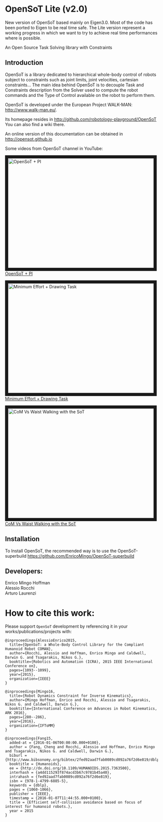 OpenSoT Lite (v2.0)
============
New version of OpenSoT based mainly on Eigen3.0.
Most of the code has been ported to Eigen to be real time safe. The Lite version represent a working progress in which we want to try to achieve real time performances where is possible. 

An Open Source Task Solving library with Constraints

Introduction
------------
OpenSoT is a library dedicated to hierarchical whole-body control of robots subject to constraints such as joint limits, joint velocities, cartesian constraints... The main idea behind OpenSoT is to decouple Task and Constraints description from the Solver used to compute the robot commands and the Type of Control available on the robot to perform them.

OpenSoT is developed under the European Project WALK-MAN: http://www.walk-man.eu/.

Its homepage resides in http://github.com/robotology-playground/OpenSoT
You can also find a wiki there.

An online version of this documentation can be obtained in http://opensot.github.io

Some videos from OpenSoT channel in YouTube:

<a href="http://www.youtube.com/watch?feature=player_embedded&v=Avs6pqUCqVo
" target="_blank"><img src="http://img.youtube.com/vi/Avs6pqUCqVo/0.jpg" 
alt="OpenSoT + PI" width="480" height="360" border="10" /><br>OpenSoT + PI</a>

<a href="http://www.youtube.com/watch?feature=player_embedded&v=cBggRy7WPUE&list=UUkkZXunCN6eJwww1CeK7DrA
" target="_blank"><img src="http://img.youtube.com/vi/cBggRy7WPUE/0.jpg" 
alt="Minimum Effort + Drawing Task" width="480" height="360" border="10" /><br>Minimum Effort + Drawing Task</a>

<a href="https://www.youtube.com/watch?v=aYwSLnBZtuA
" target="_blank"><img src="http://img.youtube.com/vi/aYwSLnBZtuA/0.jpg" 
alt="CoM Vs Waist Walking with the SoT" width="480" height="360" border="10" /><br>CoM Vs Waist Walking with the SoT</a>

Installation
------------

To Install OpenSoT, the recommended way is to use the OpenSoT-superbuild https://github.com/EnricoMingo/OpenSoT-superbuild

Developers:
-----------
Enrico Mingo Hoffman  
Alessio Rocchi  
Arturo Laurenzi

How to cite this work:
======================
Please support ```OpenSoT``` development by referencing it in your works/publications/projects with:
```
@inproceedings{AlessioEnrico2015,
  title={OpenSoT: a Whole-Body Control Library for the Compliant Humanoid Robot COMAN},
  author={Rocchi, Alessio and Hoffman, Enrico Mingo and Caldwell, Darwin G. and Tsagarakis, Nikos G.},
  booktitle={Robotics and Automation (ICRA), 2015 IEEE International Conference on},
  pages={1093--1099},
  year={2015},
  organization={IEEE}
}
```

```
@inproceedings{Mingo16,
  title={Robot Dynamics Constraint for Inverse Kinematics},
  author={Mingo Hoffman, Enrico and Rocchi, Alessio and Tsagarakis, Nikos G. and Caldwell, Darwin G.},
  booktitle={International Conference on Advances in Robot Kinematics, ARK 2016},
  pages={280--286},
  year={2016},
  organization={IFToMM}
}
```

```
@inproceedings{Fang15,
  added-at = {2016-01-06T00:00:00.000+0100},
  author = {Fang, Cheng and Rocchi, Alessio and Hoffman, Enrico Mingo and Tsagarakis, Nikos G. and Caldwell, Darwin G.},
  biburl = {http://www.bibsonomy.org/bibtex/2fed92aad7fab0089cd092a76f2d6e819/dblp},
  booktitle = {Humanoids},
  ee = {http://dx.doi.org/10.1109/HUMANOIDS.2015.7363500},
  interhash = {a4dd115293f874acd3b67c9781b45a40},
  intrahash = {fed92aad7fab0089cd092a76f2d6e819},
  isbn = {978-1-4799-6885-5},
  keywords = {dblp},
  pages = {1060-1066},
  publisher = {IEEE},
  timestamp = {2016-01-07T11:44:55.000+0100},
  title = {Efficient self-collision avoidance based on focus of interest for humanoid robots.},
  year = 2015
}
```

